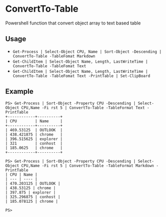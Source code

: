 # ConvertTo-Table
Powershell function that convert object array to text based table

## Usage

* `Get-Process | Select-Object CPU, Name | Sort-Object -Descending | ConvertTo-Table -TableFomat Markdown`
* `Get-ChildItem | Select-Object Name, Length, LastWriteTime | ConvertTo-Table -TableFomat Text`
* `Get-ChildItem | Select-Object Name, Length, LastWriteTime | ConvertTo-Table -TableFomat Text -PrintTable | Set-ClipBoard`

## Example

```
PS> Get-Process | Sort-Object -Property CPU -Descending | Select-Object CPU,Name -Fi rst 5 | ConvertTo-Table -TableFormat Text -PrintTable
+------------+----------+
| CPU        | Name     |
+------------+----------+
| 469.53125  | OUTLOOK  |
| 438.421875 | chrome   |
| 396.515625 | explorer |
| 321        | conhost  |
| 185.0625   | chrome   |
+------------+----------+

PS> Get-Process | Sort-Object -Property CPU -Descending | Select-Object CPU,Name -Fi rst 5 | ConvertTo-Table -TableFormat Markdown -PrintTable
| CPU | Name |
| --- | ---- |
| 470.203125 | OUTLOOK |
| 438.53125 | chrome |
| 397.875 | explorer |
| 325.296875 | conhost |
| 185.078125 | chrome |

PS> 
```
